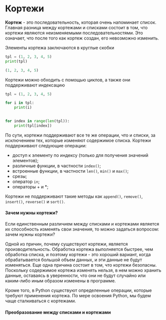 # Кортежи

**Кортеж** - это последовательность, которая очень напоминает список. Главная разница между кортежами и списками состоит в том, что кортежи являются неизменяемыми последовательностями. Это означает, что после того как кортеж создан, его невозможно изменить.

Элементы кортежа заключаются в круглые скобки

```python
tpl = (1, 2, 3, 4, 5)
print(tpl)

(1, 2, 3, 4, 5)
```

Кортежи можно обходить с помощью циклов, а также они поддерживают индексацию

```python
tpl = (1, 2, 3, 4, 5)

for i in tpl:
    print(i)

    
for index in range(len(tpl)):
    print(tpl[index])
```

По сути, кортежи поддерживают все те же операции, что и списки, за исключением тех, которые изменяют содержимое списка. Кортежи поддерживают следующие операции:

* доступ к элементу по индексу \(только для получения значений элементов\);
* различные функции, в частности `index()`;
* встроенные функции, в частности `len()`, `min()` и `max()`;
* срезы;
* оператор `in`;
* операторы + и \*;

Кортежи не поддерживают такие методы как `append()`, `remove()`, `insert()`, `reverse()` и `sort()`.

#### Зачем нужны кортежи?

Если единственным различием между списками и кортежами является их способность изменять свои значения, то можно задаться вопросом: зачем нужны кортежи?

Одной из причин, почему существуют кортежи, является производительность. Обработка кортежа выполняется быстрее, чем обработка списка, и поэтому кортежи - это хороший вариант, когда обрабатывается большой объем данных, и эти данные не будут изменяться. Еще одна причина состоит в том, что кортежи безопасны. Поскольку содержимое кортежа изменять нельзя, в нем можно хранить данные, оставаясь в уверенности, что они не будут случайно или каким-либо иным образом изменены в программе.

Кроме того, в Python существуют определенные операции, которые требуют применения кортежа. По мере освоения Python, мы будем чаще сталкиваться с кортежами.

#### Преобразование между списками и кортежами



